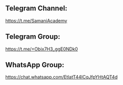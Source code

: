 ## Telegram Channel:
https://t.me/SamaniAcademy

## Telegram Group:
https://t.me/+Obix7H3_ggE0NDk0

## WhatsApp Group:
https://chat.whatsapp.com/EtlatT44ICqJfpYHtAQT4d

